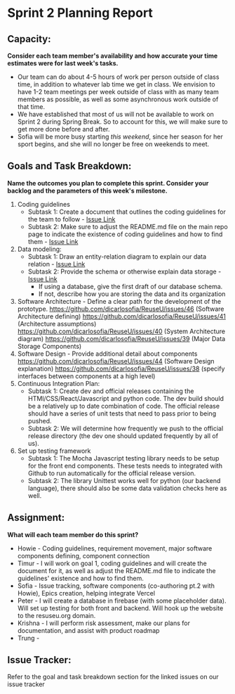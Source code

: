 # Sprint 2 Planning Report
## Capacity:
__Consider each team member's availability and how accurate your time estimates were for last week's tasks.__
- Our team can do about 4-5 hours of work per person outside of class time, in addition to
whatever lab time we get in class. We envision to have 1-2 team meetings per week outside of
class with as many team members as possible, as well as some asynchronous work outside of
that time.
- We have established that most of us will not be available to work on Sprint 2 during Spring Break. So to account for this, we will
make sure to get more done before and after. 
- Sofia will be more busy starting *this weekend*, since her season for her sport begins, and she will no
longer be free on weekends to meet.  

## Goals and Task Breakdown: 
__Name the outcomes you plan to complete this sprint. Consider your backlog and the parameters of this week's milestone.__
1. Coding guidelines 
    * Subtask 1: Create a document that outlines the coding guidelines for the team to follow - [Issue Link](https://github.com/dicarlosofia/ReuseU/issues/42)
    * Subtask 2: Make sure to adjust the README.md file on the main repo page to indicate the existence of coding guidelines and how to find them - [Issue Link](https://github.com/dicarlosofia/ReuseU/issues/42)
2. Data modeling:
    * Subtask 1: Draw an entity-relation diagram to explain our data relation - [Issue Link](https://github.com/dicarlosofia/ReuseU/issues/43)
    * Subtask 2: Provide the schema or otherwise explain data storage - [Issue Link](https://github.com/dicarlosofia/ReuseU/issues/43)
         - If using a database, give the first draft of our database schema.
         - If not, describe how you are storing the data and its organization
3. Software Architecture - Define a clear path for the development of the prototype.
https://github.com/dicarlosofia/ReuseU/issues/46 (Software Architecture defining)
https://github.com/dicarlosofia/ReuseU/issues/41 (Architecture assumptions)
https://github.com/dicarlosofia/ReuseU/issues/40 (System Architecture diagram)
https://github.com/dicarlosofia/ReuseU/issues/39 (Major Data Storage Components)
4. Software Design - Provide additional detail about components 
https://github.com/dicarlosofia/ReuseU/issues/44 (Software Design explanation)
https://github.com/dicarlosofia/ReuseU/issues/38 (specify interfaces between components at a high level)
5. Continuous Integration Plan:
    * Subtask 1: Create dev and official releases containing the HTMl/CSS/React/Javascript and python code. The dev build should be a relatively up to date combination of code. The official release should have a series of unit tests that need to pass prior to being pushed.
    * Subtask 2: We will determine how frequently we push to the official release directory (the dev one should updated frequently by all of us).
7. Set up testing framework
   * Subtask 1: The Mocha Javascript testing library needs to be setup for the front end components. These tests needs to integrated with Github to run automatically for the official release version.
   * Subtask 2: The library Unittest works well for python (our backend language), there should also be some data validation checks here as well.



## Assignment:
__What will each team member do this sprint?__
* Howie - Coding guidelines, requirement movement, major software components defining, component connection
* Timur - I will work on goal 1, coding guidelines and will create the document for it, as well as adjust the README.md file to indicate the guidelines' existence and how to find them.
* Sofia - Issue tracking, software components (co-authoring pt.2 with Howie), Epics creation, helping integrate Vercel
* Peter - I will create a database in firebase (with some placeholder data). Will set up testing for both front and backend. Will hook up the website to the resuseu.org domain.
* Krishna - I will perform risk assessment, make our plans for documentation, and assist with product roadmap
* Trung - 

## Issue Tracker:
Refer to the goal and task breakdown section for the linked issues on our issue tracker

